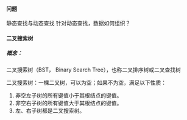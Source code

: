 #### 问题

静态查找与动态查找
针对动态查找，数据如何组织？  

#### 二叉搜索树

##### 概念：

二叉搜索树（BST， Binary Search Tree），也称二叉排序树或二叉查找树  

二叉搜索树：一棵二叉树，可以为空；如果不为空，满足以下性质：

1. 非空左子树的所有键值小于其根结点的键值。
2. 非空右子树的所有键值大于其根结点的键值。
3. 左、右子树都是二叉搜索树。  

